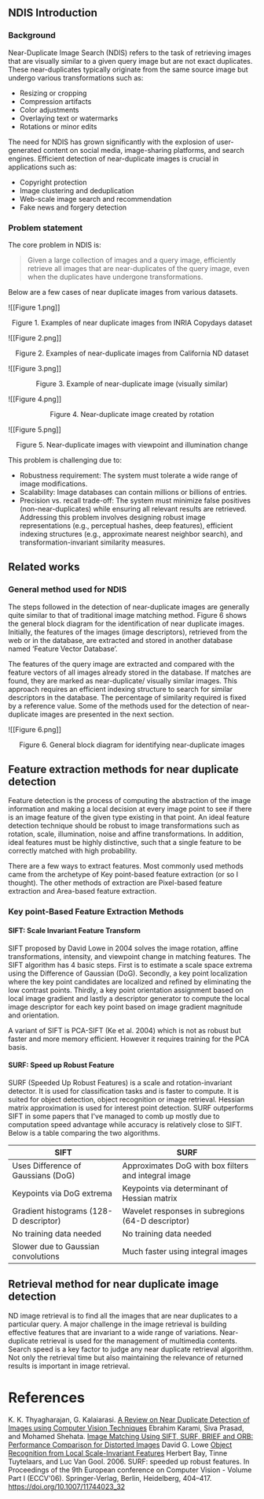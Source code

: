 ## NDIS Introduction

### Background

Near-Duplicate Image Search (NDIS) refers to the task of retrieving images that are visually similar to a given query image but are not exact duplicates. These near-duplicates typically originate from the same source image but undergo various transformations such as:
- Resizing or cropping
- Compression artifacts
- Color adjustments
- Overlaying text or watermarks
- Rotations or minor edits  

The need for NDIS has grown significantly with the explosion of user-generated content on social media, image-sharing platforms, and search engines. Efficient detection of near-duplicate images is crucial in applications such as:  
- Copyright protection
- Image clustering and deduplication
- Web-scale image search and recommendation
- Fake news and forgery detection
  
### Problem statement

The core problem in NDIS is:
> Given a large collection of images and a query image, efficiently retrieve all images that are near-duplicates of the query image, even when the duplicates have undergone transformations.

Below are a few cases of near duplicate images from various datasets.

![[Figure 1.png]]
<p align="center">Figure 1. Examples of near duplicate images from INRIA Copydays dataset</p>

![[Figure 2.png]]
<p align="center">Figure 2. Examples of near-duplicate images from California ND dataset</p>
![[Figure 3.png]]
<p align="center">Figure 3. Example of near-duplicate image (visually similar)</p>
![[Figure 4.png]]
<p align="center">Figure 4. Near-duplicate image created by rotation</p>
![[Figure 5.png]]
<p align="center">Figure 5. Near-duplicate images with viewpoint and illumination change</p>

This problem is challenging due to:
- Robustness requirement: The system must tolerate a wide range of image modifications.
- Scalability: Image databases can contain millions or billions of entries.
- Precision vs. recall trade-off: The system must minimize false positives (non-near-duplicates) while ensuring all relevant results are retrieved.
Addressing this problem involves designing robust image representations (e.g., perceptual hashes, deep features), efficient indexing structures (e.g., approximate nearest neighbor search), and transformation-invariant similarity measures.

## Related works

### General method used for NDIS

The steps followed in the detection of near-duplicate images are generally quite similar to that of traditional image matching method. Figure 6 shows the general block diagram for the identification of near duplicate images. Initially, the features of the images (image descriptors), retrieved from the web or in the database, are extracted and stored in another database named ‘Feature Vector Database’.   

The features of the query image are extracted and compared with the feature vectors of all images already stored in the database. If matches are found, they are marked as near-duplicate/ visually similar images. This approach requires an efficient indexing structure to search for similar descriptors in the database. The percentage of similarity required is fixed by a reference value. Some of the methods used for the detection of near-duplicate images are presented in the next section.

![[Figure 6.png]]
<p align="center">Figure 6. General block diagram for identifying near-duplicate images</p>

## Feature extraction methods for near duplicate detection

Feature detection is the process of computing the abstraction of the image information and making a local decision at every image point to see if there is an image feature of the given type existing in that point. An ideal feature detection technique should be robust to image transformations such as rotation, scale, illumination, noise and affine transformations. In addition, ideal features must be highly distinctive, such that a single feature to be correctly matched with high probability. 

There are a few ways to extract features. Most commonly used methods came from the archetype of Key point-based feature extraction (or so I thought). The other methods of extraction are Pixel-based feature extraction and Area-based feature extraction.

### **Key point**‑**Based Feature Extraction Methods**

#### SIFT: Scale Invariant Feature Transform

SIFT proposed by David Lowe in 2004 solves the image rotation, affine transformations, intensity, and viewpoint change in matching features. The SIFT algorithm has 4 basic steps. First is to estimate a scale space extrema using the Difference of Gaussian (DoG). Secondly, a key point localization where the key point candidates are localized and refined by eliminating the low contrast points. Thirdly, a key point orientation assignment based on local image gradient and lastly a descriptor generator to compute the local image descriptor for each key point based on image gradient magnitude and orientation.

A variant of SIFT is PCA-SIFT (Ke et al. 2004) which is not as robust but faster and more memory efficient. However it requires training for the PCA basis.

#### SURF: Speed up Robust Feature

SURF (Speeded Up Robust Features) is a scale and rotation-invariant detector. It is used for classification tasks and is faster to compute. It is suited for object detection, object recognition or image retrieval. Hessian matrix approximation is used for interest point detection. SURF outperforms SIFT in some papers that I've managed to comb up mostly due to computation speed advantage while accuracy is relatively close to SIFT. Below is a table comparing the two algorithms.

| SIFT                                      | SURF                                                |
|------------------------------------------|-----------------------------------------------------|
| Uses Difference of Gaussians (DoG)       | Approximates DoG with box filters and integral image |
| Keypoints via DoG extrema                | Keypoints via determinant of Hessian matrix         |
| Gradient histograms (128-D descriptor)   | Wavelet responses in subregions (64-D descriptor)   |
| No training data needed                  | No training data needed                            |
| Slower due to Gaussian convolutions      | Much faster using integral images                  |

## Retrieval method for near duplicate image detection

ND image retrieval is to find all the images that are near duplicates to a particular query. A major challenge in the image retrieval is building effective features that are invariant to a wide range of variations. Near-duplicate retrieval is used for the management of multimedia contents. Search speed is a key factor to judge any near duplicate retrieval algorithm. Not only the retrieval time but also maintaining the relevance of returned results is important in image retrieval.

# References

K. K. Thyagharajan, G. Kalaiarasi. [A Review on Near Duplicate Detection of Images using Computer Vision Techniques](https://arxiv.org/abs/2009.03224)
Ebrahim Karami, Siva Prasad, and Mohamed Shehata. [Image Matching Using SIFT, SURF, BRIEF and ORB: Performance Comparison for Distorted Images](https://arxiv.org/pdf/1710.02726)
David G. Lowe [Object Recognition from Local Scale-Invariant Features](https://www.cs.ubc.ca/~lowe/papers/iccv99.pdf)
Herbert Bay, Tinne Tuytelaars, and Luc Van Gool. 2006. SURF: speeded up robust features. In Proceedings of the 9th European conference on Computer Vision - Volume Part I (ECCV'06). Springer-Verlag, Berlin, Heidelberg, 404–417. https://doi.org/10.1007/11744023_32
